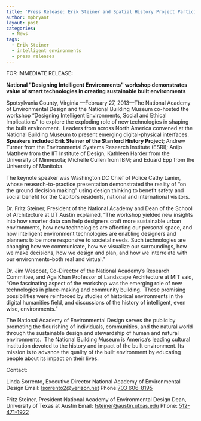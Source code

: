 ```yaml
---
title: 'Press Release: Erik Steiner and Spatial History Project Participates in National &#8220;Designing Intelligent Environments&#8221; Workshop'
author: mpbryant
layout: post
categories:
  - News
tags:
  - Erik Steiner
  - intelligent environments
  - press releases
---
```

FOR IMMEDIATE RELEASE:

**National "Designing Intelligent Environments" workshop demonstrates value of smart technologies in creating sustainable built environments**

Spotsylvania County, Virginia —February 27, 2013—The National Academy of Environmental Design and the National Building Museum co-hosted the workshop “Designing Intelligent Environments, Social and Ethical Implications” to explore the exploding role of new technologies in shaping the built environment.  Leaders from across North America convened at the National Building Museum to present emerging digital-physical interfaces.  **Speakers included Erik Steiner of the Stanford History Project**; Andrew Turner from the Environmental Systems Research Institute (ESRI); Anijo Matthew from the IIT Institute of Design; Kathleen Harder from the University of Minnesota; Michelle Cullen from IBM; and Eduard Epp from the University of Manitoba.

The keynote speaker was Washington DC Chief of Police Cathy Lanier, whose research-to-practice presentation demonstrated the reality of “on the ground decision making” using design thinking to benefit safety and social benefit for the Capitol’s residents, national and international visitors.

Dr. Fritz Steiner, President of the National Academy and Dean of the School of Architecture at UT Austin explained, “The workshop yielded new insights into how smarter data can help designers craft more sustainable urban environments, how new technologies are affecting our personal space, and how intelligent environment technologies are enabling designers and planners to be more responsive to societal needs. Such technologies are changing how we communicate, how we visualize our surroundings, how we make decisions, how we design and plan, and how we interrelate with our environments&#8211;both real and virtual.”

Dr. Jim Wescoat, Co-Director of the National Academy’s Research Committee, and Aga Khan Professor of Landscape Architecture at MIT said, “One fascinating aspect of the workshop was the emerging role of new technologies in place-making and community building.  These promising possibilities were reinforced by studies of historical environments in the digital humanities field, and discussions of the history of intelligent, even wise, environments.”

The National Academy of Environmental Design serves the public by promoting the flourishing of individuals, communities, and the natural world through the sustainable design and stewardship of human and natural environments.  The National Building Museum is America’s leading cultural institution devoted to the history and impact of the built environment. Its mission is to advance the quality of the built environment by educating people about its impact on their lives.

Contact:

Linda Sorrento, Executive Director
National Academy of Environmental Design
Email: <a href="mailto:lsorrento2@verizon.net" target="_blank">lsorrento2@verizon.net</a>
Phone:<a href="tel:703%20606-8195" target="_blank">703 606-8195</a>

Fritz Steiner, President
National Academy of Environmental Design
Dean, University of Texas at Austin
Email: <a href="mailto:fsteiner@austin.utxas.edu" target="_blank">fsteiner@austin.utxas.edu</a>
Phone: <a href="tel:512-471-1922" target="_blank">512-471-1922</a>

&nbsp;
